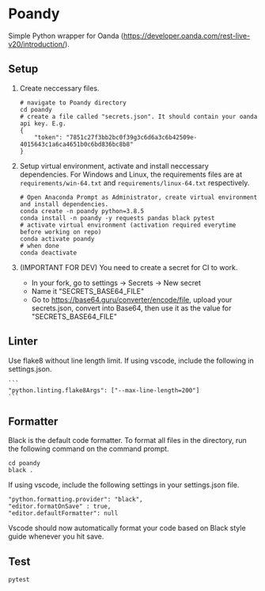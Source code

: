 # Poandy

Simple Python wrapper for Oanda (https://developer.oanda.com/rest-live-v20/introduction/).

## Setup

1. Create neccessary files.

   ```
   # navigate to Poandy directory
   cd poandy
   # create a file called "secrets.json". It should contain your oanda api key. E.g.
   {
       "token": "7851c27f3bb2bc0f39g3c6d6a3c6b42509e-4015643c1a6ca4651b0c6bd836bc8b8"
   }
   ```

2. Setup virtual environment, activate and install neccessary dependencies. For Windows and Linux, the requirements files are at `requirements/win-64.txt` and `requirements/linux-64.txt` respectively.

   ```
   # Open Anaconda Prompt as Administrator, create virtual environment and install dependencies.
   conda create -n poandy python=3.8.5
   conda install -n poandy -y requests pandas black pytest
   # activate virtual environment (activation required everytime before working on repo)
   conda activate poandy
   # when done
   conda deactivate
   ```

3. (IMPORTANT FOR DEV) You need to create a secret for CI to work.
    - In your fork, go to settings -> Secrets -> New secret
    - Name it "SECRETS_BASE64_FILE"
    - Go to https://base64.guru/converter/encode/file, upload your secrets.json, convert into Base64, then use it as the value for "SECRETS_BASE64_FILE"

## Linter

Use flake8 without line length limit. If using vscode, include the following in settings.json.

    ```
    "python.linting.flake8Args": ["--max-line-length=200"]
    ```

## Formatter

Black is the default code formatter. To format all files in the directory, run the following command on the command prompt.

```
cd poandy
black .
```

If using vscode, include the following settings in your settings.json file.

```
"python.formatting.provider": "black",
"editor.formatOnSave" : true,
"editor.defaultFormatter": null
```

Vscode should now automatically format your code based on Black style guide whenever you hit save.


## Test

    pytest
